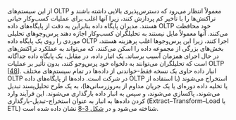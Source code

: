 از این سیستم‌های OLTP معمولاً انتظار می‌رود که دسترس‌پذیری بالایی داشته باشند و تراکنش‌ها را با تأخیر کم
پردازش کنند، زیرا آنها اغلب برای عملیات کسب‌وکار حیاتی هستند. مدیران پایگاه داده
بنابراین به دقت از پایگاه‌های داده OLTP خود محافظت می‌کنند. آنها معمولاً مایل نیستند به تحلیلگران کسب‌وکار
اجازه دهند پرس‌وجوهای تحلیلی موردی را روی یک پایگاه داده OLTP اجرا کنند، زیرا این پرس‌وجوها اغلب پرهزینه هستند، بخش‌های
بزرگی از مجموعه داده را اسکن می‌کنند، که می‌تواند به عملکرد تراکنش‌های در حال اجرای همزمان آسیب برساند. 
یک انبار داده، در مقابل، یک پایگاه داده جداگانه است که تحلیلگران می‌توانند به دلخواه خود پرس‌وجو کنند، بدون تأثیر بر عملیات OLTP
[[48](ch03.html#Chaudhuri1997bd)].
انبار داده حاوی یک نسخه فقط-خواندنی از داده‌ها در تمام سیستم‌های مختلف OLTP در
شرکت است. داده‌ها از پایگاه‌های داده OLTP استخراج می‌شوند (با استفاده از یا تخلیه داده دوره‌ای یا یک جریان
مداوم از به‌روزرسانی‌ها)، به یک طرح تحلیل‌پسند تبدیل می‌شوند، پاکسازی می‌شوند، و سپس به
انبار داده بارگذاری می‌شوند. این فرآیند وارد کردن داده‌ها به انبار به عنوان
استخراج-تبدیل-بارگذاری (Extract–Transform–Load یا ETL) شناخته می‌شود و در [شکل 3-8](#fig_dwh_etl) نشان داده شده است.
